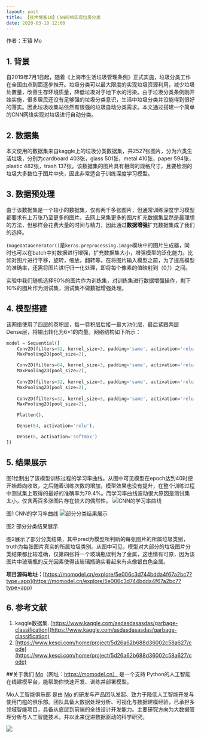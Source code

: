 ```yaml
---
layout: post
title: 【技术博客18】CNN网络实现垃圾分类
date: 2020-03-10 12:00
---
```


作者：王镇 Mo

## 1. 背景
自2019年7月1日起，随着《上海市生活垃圾管理条例》正式实施，垃圾分类工作在全国由点到面逐步推开。垃圾分类可以最大限度的实现垃圾资源利用，减少垃圾处置量，改善生存环境质量，降低垃圾对于地下水的污染。由于垃圾分类条例刚开始实施，很多居民还没有足够强的垃圾分类意识，生活中垃圾分类并没能得到很好的落实。因此垃圾收集站依然有很强的垃圾自动分类需求。本文通过搭建一个简单的CNN网络实现对垃圾进行自动分类。


## 2. 数据集
本文使用的数据集来自kaggle上的垃圾分类数据集，共2527张图片，分为六类生活垃圾，分别为cardboard 403张，glass 501张，metal 410张，paper 594张，plastic 482张，trash 137张。该数据集的图片具有相同的规格尺寸，且要检测的垃圾大多数位于图片中央，因此非常适合于训练深度学习模型。


## 3. 数据预处理
由于该数据集是一个较小的数据集，仅有两千多张图片，但通常训练深度学习模型都要求有上万张乃至更多的图片。去网上采集更多的图片扩充数据集显然是最理想的方法，但那样会花费大量的时间与精力，因此通过**数据增强**扩充数据集成了我们的选择。

```ImageDataGenerator()```是```keras.preprocessing.image```模块中的图片生成器，同时也可以在batch中对数据进行增强，扩充数据集大小，增强模型的泛化能力。比如对图片进行平移，旋转，缩放，翻转等。在将图片输入模型之前，为了提高模型的准确率，还需将图片进行归一化处理，即将每个像素的值映射到（0,1）之间。

实验中我们随机选择90%的图片作为训练集，对训练集进行数据增强操作，剩下10%的图片作为测试集，测试集不做数据增强处理。


## 4. 模型搭建
该网络使用了四层的卷积层，每一卷积层后接一最大池化层，最后紧跟两层Dense层，将输出转化为6×1的向量。网络结构如下所示：

```python
model = Sequential([
    Conv2D(filters=32, kernel_size=3, padding='same', activation='relu', input_shape=(300, 300, 3)),
    MaxPooling2D(pool_size=2),

    Conv2D(filters=64, kernel_size=3, padding='same', activation='relu'),
    MaxPooling2D(pool_size=2),
    
    Conv2D(filters=32, kernel_size=3, padding='same', activation='relu'),
    MaxPooling2D(pool_size=2),
    
    Conv2D(filters=32, kernel_size=3, padding='same', activation='relu'),
    MaxPooling2D(pool_size=2),

    Flatten(),

    Dense(64, activation='relu'),

    Dense(6, activation='softmax')
])
```

## 5. 结果展示
图1绘制出了该模型训练过程的学习率曲线。从图中可见模型在epoch达到40时便开始趋向收敛，之后随着训练次数的增加，模型效果也没有提升，在整个训练过程中测试集上取得的最好的准确率为79.4%。而学习率曲线波动很大原因是测试集太小，仅含两百多涨图片存在较大的偶然性。
![CNN的学习率曲线](https://imgbed.momodel.cn/1582880806783-4183a03e-c7f5-4ed5-b4fe-bb59a06ef566.png)

图1 CNN的学习率曲线
![部分分类结果展示](https://imgbed.momodel.cn/1582880835704-92f949a5-70ca-4d01-b574-00600ef1974e.png)

图2 部分分类结果展示


图2展示了部分分类结果，其中pred为模型所判断的每张图片的所属垃圾类别，truth为每张图片真实的所属垃圾类别。从图中可见，模型对大部分的垃圾图片分类结果都比较准确，仅第四张将一个玻璃瓶误判为了金属，这也情有可原，因为该图片中玻璃瓶的反光因素使得该玻璃瓶确实看起来有点像银白色金属。

**项目源码地址：**[https://momodel.cn/explore/5e006c3d744bdda4f67a2bc7?type=app](https://momodel.cn/explore/5e006c3d744bdda4f67a2bc7?type=app)


## 6. 参考文献

1. kaggle数据集. [https://www.kaggle.com/asdasdasasdas/garbage-classification](https://www.kaggle.com/asdasdasasdas/garbage-classification)
1. [https://www.kesci.com/home/project/5d26a62b688d36002c58a627/code](https://www.kesci.com/home/project/5d26a62b688d36002c58a627/code)

##关于我们
[Mo](https://momodel.cn)（网址：https://momodel.cn） 是一个支持 Python的人工智能在线建模平台，能帮助你快速开发、训练并部署模型。

Mo人工智能俱乐部 是由 [Mo](https://momodel.cn) 的研发与产品团队发起、致力于降低人工智能开发与使用门槛的俱乐部。团队具备大数据处理分析、可视化与数据建模经验，已承担多领域智能项目，具备从底层到前端的全线设计开发能力。主要研究方向为大数据管理分析与人工智能技术，并以此来促进数据驱动的科学研究。

![](https://imgbed.momodel.cn/联系人.png)

